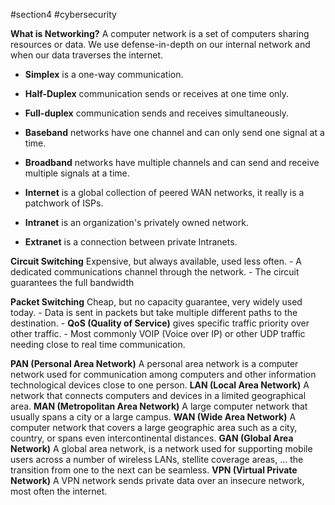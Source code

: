 #section4 #cybersecurity 

 **What is Networking?** 
 A computer network is a set of computers sharing resources or data.
We use defense-in-depth on our internal network and when our data traverses the internet.
- **Simplex** is a one-way communication.
- **Half-Duplex** communication sends or receives at one time only.
- **Full-duplex** communication sends and receives simultaneously.

- **Baseband** networks have one channel and can only send one signal at a time.
- **Broadband** networks have multiple channels and can send and receive multiple signals at a time.

- **Internet** is a global collection of peered WAN networks, it really is a patchwork of ISPs.
- **Intranet** is an organization's privately owned network.
- **Extranet** is a connection between private Intranets.


**Circuit Switching** Expensive, but always available, used less often.
	- A dedicated communications channel through the network.
	- The circuit guarantees the full bandwidth

**Packet Switching** Cheap, but no capacity guarantee, very widely used today.
	- Data is sent in packets but take multiple different paths to the destination.
	- **QoS (Quality of Service)** gives specific traffic priority over other traffic.
		- Most commonly VOIP (Voice over IP) or other UDP traffic needing close to real time communication.


**PAN (Personal Area Network)** 
	A personal area network is a computer network used for communication among computers and other information technological  devices close to one person.
**LAN (Local Area Network)**
	A network that connects computers and devices in a limited geographical area.
**MAN (Metropolitan Area Network)**
	A large computer network that usually spans a city or a large campus.
**WAN (Wide Area Network)** 
	A computer network that covers a large geographic area such as a city, country, or spans even intercontinental distances.
**GAN (Global Area Network)**
	A global area network, is a network used for supporting mobile users across a number of wireless LANs, stellite coverage areas, ... the transition from one to the next can be seamless.
**VPN (Virtual Private Network)**
	A VPN network sends private data over an insecure network, most often the internet.
